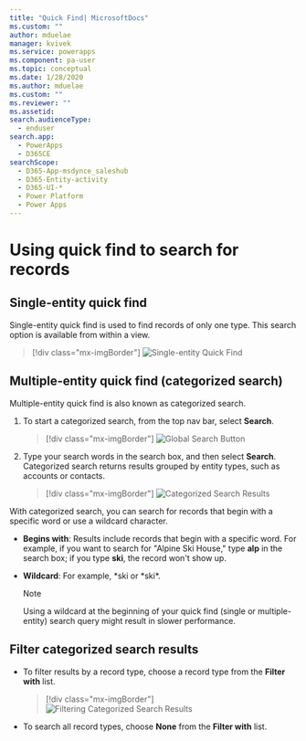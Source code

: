 ```yaml
---
title: "Quick Find| MicrosoftDocs"
ms.custom: ""
author: mduelae
manager: kvivek
ms.service: powerapps
ms.component: pa-user
ms.topic: conceptual
ms.date: 1/28/2020
ms.author: mduelae
ms.custom: ""
ms.reviewer: ""
ms.assetid: 
search.audienceType: 
  - enduser
search.app: 
  - PowerApps
  - D365CE
searchScope:
  - D365-App-msdynce_saleshub
  - D365-Entity-activity
  - D365-UI-*
  - Power Platform
  - Power Apps
---
```


# Using quick find to search for records

## Single-entity quick find

Single-entity quick find is used to find records of only one type. This search option is available from within a view. 

   > [!div class="mx-imgBorder"]
   > ![Single-entity Quick Find](media/single-quick-find-search-box.png "Single-entity quick find search box") 

## Multiple-entity quick find (categorized search)

Multiple-entity quick find is also known as categorized search. 

1.  To start a categorized search, from the top nav bar, select **Search**.  

     > [!div class="mx-imgBorder"]
     > ![Global Search Button](media/global-search-button.png "Global search")
  
2.  Type your search words in the search box, and then select **Search**. Categorized search returns results grouped by entity types, such as accounts or contacts.

     > [!div class="mx-imgBorder"]
     > ![Categorized Search Results](media/categorized-search-results.png "Categorized search results page") 

With categorized search, you can search for records that begin with a specific word or use a wildcard character.
  
- **Begins with**: Results include records that begin with a specific word. For example, if you want to search for "Alpine Ski House," type **alp** in the search box; if you type **ski**, the record won't show up.  
  
- **Wildcard**: For example, *ski or *ski\*. 

  > [!NOTE]
  >  Using a wildcard at the beginning of your quick find (single or multiple-entity) search query might result in slower performance.
  
## Filter categorized search results 
  
-   To filter results by a record type, choose a record type from the **Filter with** list. 

    > [!div class="mx-imgBorder"]
    > ![Filtering Categorized Search Results](media/filter-categorized-search-results.png "Filtering categorized search results")  

  
-   To search all record types, choose **None** from the **Filter with** list.  
